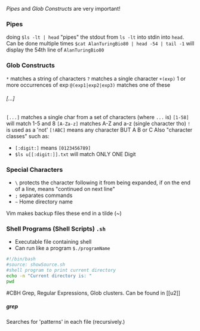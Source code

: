 *Pipes* and *Glob Constructs* are very important!

### Pipes
doing `$ls -lt | head` "pipes" the stdout from `ls -lt` into stdin into `head`.
Can be done multiple times
`$cat AlanTuringBio80 | head -54 | tail -1` will display the 54th line of `AlanTuringBio80`

### Glob Constructs
`*` matches a string of characters
`?` matches a single character
`+(exp)` 1 or more occurrences of exp
`@(exp1|exp2|exp3)` matches one of these
###### \[...]
`[...]` matches a single char from a set of characters (where `...` is)
	`[1-58]` will match 1-5 and 8
	`[A-Za-z]` matches A-Z and a-z (single character tho)
	`!` is used as a 'not'
		`[!ABC]` means any character BUT A B or C
Also "character classes" such as:
- `[:digit:]` means `[0123456789]`
- `$ls u[[:digit:]].txt` will match ONLY ONE Digit


### Special Characters
- `\` protects the character following it from being expanded, if on the end of a line, means "continued on next line"
- `;` separates commands
- `~` Home directory name


Vim makes backup files these end in a tilde (~)


### Shell Programs (Shell Scripts) `.sh`
- Executable file containing shell 
- Can run like a program `$./programName`
```Bash
#!/bin/bash
#source: showSource.sh
#shell program to print current directory
echo -n "Current directory is: "
pwd
```

#CBH Grep, Regular Expressions, Glob clusters. Can be found in [[u2]]
##### grep
Searches for 'patterns' in each file (recursively.)